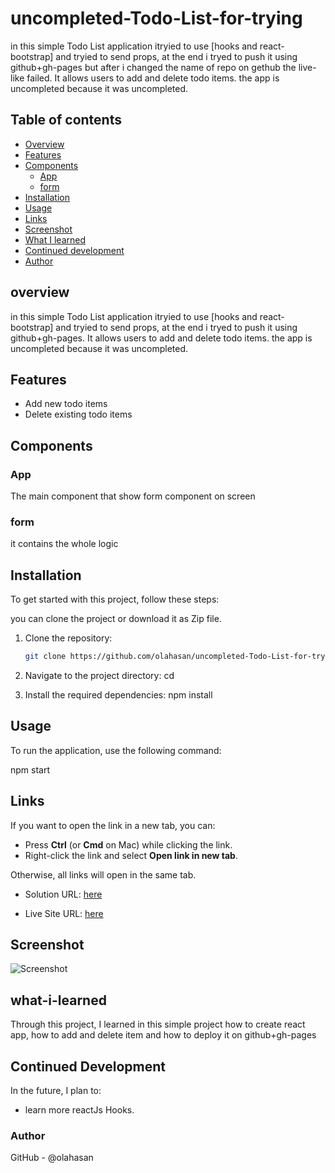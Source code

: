 # uncompleted-Todo-List-for-trying

in this simple Todo List application itryied to use [hooks and react-bootstrap] and tryied to send props, at the end i tryed to push it using github+gh-pages but after i changed the name of repo on gethub the live-like failed. It allows users to add and delete todo items. the app is uncompleted because it was uncompleted.

## Table of contents

- [Overview](#overview)
- [Features](#Features)
- [Components](#Components)
  - [App](#App)
  - [form](#form)
- [Installation](#Installation)
- [Usage](#Usage)
- [Links](#Links)
- [Screenshot](#Screenshot)
- [What I learned](#what-i-learned)
- [Continued development](#continued-development)
- [Author](#author)


## overview
in this simple Todo List application itryied to use [hooks and react-bootstrap] and tryied to send props, at the end i tryed to push it using github+gh-pages. It allows users to add and delete todo items. the app is uncompleted because it was uncompleted.


## Features
- Add new todo items
- Delete existing todo items


## Components

### App

The main component that show form component on screen

### form

it contains the whole logic


## Installation
To get started with this project, follow these steps:

you can clone the project or download it as Zip file.
1. Clone the repository:
   ```bash
   git clone https://github.com/olahasan/uncompleted-Todo-List-for-trying.git

2. Navigate to the project directory:
   cd <project-directory>

3. Install the required dependencies:
   npm install   


## Usage
To run the application, use the following command:

npm start


## Links

If you want to open the link in a new tab, you can:

- Press **Ctrl** (or **Cmd** on Mac) while clicking the link.
- Right-click the link and select **Open link in new tab**.

Otherwise, all links will open in the same tab.


- Solution URL: [here](https://github.com/olahasan/uncompleted-Todo-List-for-trying)

- Live Site URL: [here](https://btangannnnn-app-v222.netlify.app/)

 ## Screenshot
 
![Screenshot](./public/todolist.png)


## what-i-learned
Through this project, I learned in this simple project how to create react app,
how to add and delete item and how to deploy it on github+gh-pages

## Continued Development
In the future, I plan to:
- learn more reactJs Hooks.

### Author

GitHub - @olahasan
